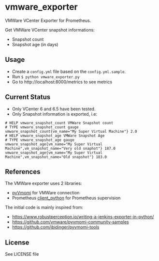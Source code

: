 # vmware_exporter
VMWare VCenter Exporter for Prometheus.

Get VMWare VCenter snapshot informations:
- Snapshot count
- Snapshot age (in days)

## Usage

- Create a `config.yml` file based on the `config.yml.sample`.
- Run `$ python vmware_exporter.py`
- Go to http://localhost:8000/metrics to see metrics

## Current Status

- Only VCenter 6 and 6.5 have been tested.
- Only Snapshot information is exported, i.e:
```
# HELP vmware_snapshot_count VMWare Snapshot count
# TYPE vmware_snapshot_count gauge
vmware_snapshot_count{vm_name="My Super Virtual Machine"} 2.0
# HELP vmware_snapshot_age VMWare Snapshot Age
# TYPE vmware_snapshot_age gauge
vmware_snapshot_age{vm_name="My Super Virtual Machine",vm_snapshot_name="Very old snaphot"} 187.0
vmware_snapshot_age{vm_name="My Super Virtual Machine",vm_snapshot_name="Old snapshot"} 183.0
```

## References

The VMWare exporter uses 2 libraries:
- [pyVmomi](https://github.com/vmware/pyvmomi) for VMWare connection
- Prometheus [client_python](https://github.com/prometheus/client_python) for Prometheus supervision

The initial code is mainly inspired from:
- https://www.robustperception.io/writing-a-jenkins-exporter-in-python/
- https://github.com/vmware/pyvmomi-community-samples
- https://github.com/jbidinger/pyvmomi-tools

## License

See LICENSE file
